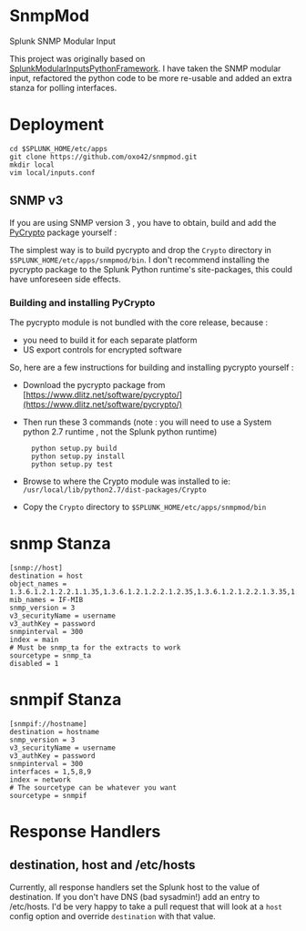 SnmpMod
=======

Splunk SNMP Modular Input

This project was originally based on [SplunkModularInputsPythonFramework](https://github.com/damiendallimore/SplunkModularInputsPythonFramework).
I have taken the SNMP modular input, refactored the python code to be more re-usable and added an extra stanza for polling interfaces.

Deployment
==========

    cd $SPLUNK_HOME/etc/apps
    git clone https://github.com/oxo42/snmpmod.git
    mkdir local
	vim local/inputs.conf

SNMP v3
-------
If you are using SNMP version 3 , you have to obtain, build and add the [PyCrypto](https://www.dlitz.net/software/pycrypto/) package yourself :

The simplest way is to build pycrypto and drop the `Crypto` directory in `$SPLUNK_HOME/etc/apps/snmpmod/bin`. I don't recommend installing the pycrypto package to the Splunk Python runtime's site-packages, this could have unforeseen side effects.

### Building and installing PyCrypto

The pycrypto module is not bundled with the core release, because :

* you need to build it for each separate platform
* US export controls for encrypted software


So, here are a few instructions for building and installing pycrypto yourself :

* Download the pycrypto package from [https://www.dlitz.net/software/pycrypto/](https://www.dlitz.net/software/pycrypto/)
* Then run these 3 commands (note : you will need to use a System python 2.7 runtime , not the Splunk python runtime)

		python setup.py build
		python setup.py install
		python setup.py test

* Browse to where the Crypto module was installed to ie: `/usr/local/lib/python2.7/dist-packages/Crypto`
* Copy the `Crypto` directory to `$SPLUNK_HOME/etc/apps/snmpmod/bin`

snmp Stanza
===========

	[snmp://host]
	destination = host
	object_names = 1.3.6.1.2.1.2.2.1.1.35,1.3.6.1.2.1.2.2.1.2.35,1.3.6.1.2.1.2.2.1.3.35,1.3.6.1.2.1.2.2.1.4.35,1.3.6.1.2.1.2.2.1.5.35,1.3.6.1.2.1.2.2.1.6.35,1.3.6.1.2.1.2.2.1.7.35,1.3.6.1.2.1.2.2.1.8.35,1.3.6.1.2.1.2.2.1.9.35,1.3.6.1.2.1.2.2.1.10.35,1.3.6.1.2.1.2.2.1.11.35,1.3.6.1.2.1.2.2.1.12.35,1.3.6.1.2.1.2.2.1.13.35,1.3.6.1.2.1.2.2.1.14.35,1.3.6.1.2.1.2.2.1.15.35,1.3.6.1.2.1.2.2.1.16.35,1.3.6.1.2.1.2.2.1.17.35,1.3.6.1.2.1.2.2.1.18.35,1.3.6.1.2.1.2.2.1.19.35,1.3.6.1.2.1.2.2.1.20.35,1.3.6.1.2.1.2.2.1.21.35,1.3.6.1.2.1.2.2.1.22.35
	mib_names = IF-MIB
	snmp_version = 3
	v3_securityName = username
	v3_authKey = password
	snmpinterval = 300
	index = main
	# Must be snmp_ta for the extracts to work
	sourcetype = snmp_ta
	disabled = 1

snmpif Stanza
=============

    [snmpif://hostname]
    destination = hostname
    snmp_version = 3
    v3_securityName = username
    v3_authKey = password
    snmpinterval = 300
    interfaces = 1,5,8,9
    index = network
	# The sourcetype can be whatever you want
    sourcetype = snmpif


Response Handlers
=================

destination, host and /etc/hosts
--------------------------------
Currently, all response handlers set the Splunk host to the value of destination.  If you don't have DNS (bad sysadmin!) add an entry to /etc/hosts.  I'd be very happy to take a pull request that will look at a `host` config option and override `destination` with that value.
